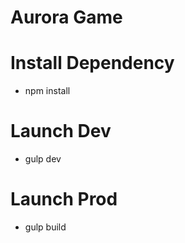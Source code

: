 # Aurora Game

# Install Dependency
  - npm install

# Launch Dev
  - gulp dev

# Launch Prod
  - gulp build
